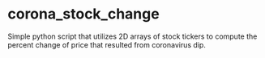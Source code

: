 # corona_stock_change
Simple python script that utilizes 2D arrays of stock tickers to compute the percent change of price that resulted from coronavirus dip.
